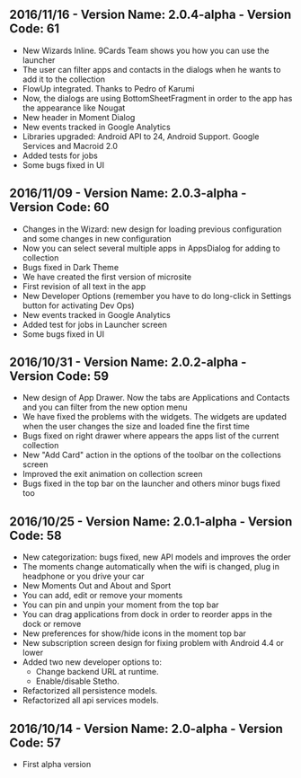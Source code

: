 ## 2016/11/16 - Version Name: 2.0.4-alpha - Version Code: 61

* New Wizards Inline. 9Cards Team shows you how you can use the launcher
* The user can filter apps and contacts in the dialogs when he wants to add it to the collection
* FlowUp integrated. Thanks to Pedro of Karumi
* Now, the dialogs are using BottomSheetFragment in order to the app has the appearance like Nougat
* New header in Moment Dialog
* New events tracked in Google Analytics
* Libraries upgraded: Android API to 24, Android Support. Google Services and Macroid 2.0
* Added tests for jobs 
* Some bugs fixed in UI

## 2016/11/09 - Version Name: 2.0.3-alpha - Version Code: 60

* Changes in the Wizard: new design for loading previous configuration and some changes in new configuration
* Now you can select several multiple apps in AppsDialog for adding to collection
* Bugs fixed in Dark Theme
* We have created the first version of microsite
* First revision of all text in the app
* New Developer Options (remember you have to do long-click in Settings button for activating Dev Ops)
* New events tracked in Google Analytics
* Added test for jobs in Launcher screen
* Some bugs fixed in UI

## 2016/10/31 - Version Name: 2.0.2-alpha - Version Code: 59

* New design of App Drawer. Now the tabs are Applications and Contacts and you can filter from the new option menu
* We have fixed the problems with the widgets. The widgets are updated when the user changes the size and loaded fine the first time
* Bugs fixed on right drawer where appears the apps list of the current collection
* New "Add Card" action in the options of the toolbar on the collections screen
* Improved the exit animation on collection screen
* Bugs fixed in the top bar on the launcher and others minor bugs fixed too

## 2016/10/25 - Version Name: 2.0.1-alpha - Version Code: 58

* New categorization: bugs fixed, new API models and improves the order
* The moments change automatically when the wifi is changed, plug in headphone or you drive your car
* New Moments Out and About and Sport
* You can add, edit or remove your moments
* You can pin and unpin your moment from the top bar
* You can drag applications from dock in order to reorder apps in the dock or remove
* New preferences for show/hide icons in the moment top bar
* New subscription screen design for fixing problem with Android 4.4 or lower
* Added two new developer options to:
    * Change backend URL at runtime.
    * Enable/disable Stetho.
* Refactorized all persistence models.
* Refactorized all api services models.

## 2016/10/14 - Version Name: 2.0-alpha - Version Code: 57

* First alpha version